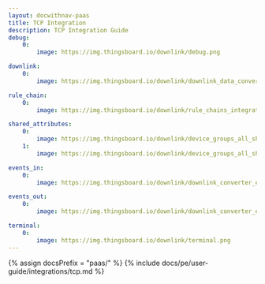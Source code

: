 ```yaml
---
layout: docwithnav-paas
title: TCP Integration
description: TCP Integration Guide
debug:
    0:
        image: https://img.thingsboard.io/downlink/debug.png

downlink:
    0:
        image: https://img.thingsboard.io/downlink/downlink_data_converter_details.png

rule_chain:
    0:
        image: https://img.thingsboard.io/downlink/rule_chains_integration_downlink.png

shared_attributes:
    0:
        image: https://img.thingsboard.io/downlink/device_groups_all_shared_attributes.png
    1:
        image: https://img.thingsboard.io/downlink/device_groups_all_shared_attributes_update.png

events_in:
    0:
        image: https://img.thingsboard.io/downlink/downlink_converter_events_in.png

events_out:
    0:
        image: https://img.thingsboard.io/downlink/downlink_converter_events_out.png

terminal:
    0:
        image: https://img.thingsboard.io/downlink/terminal.png
---
```



{% assign docsPrefix = "paas/" %}
{% include docs/pe/user-guide/integrations/tcp.md %}
